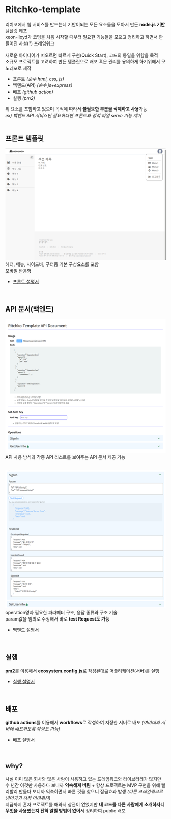 # Ritchko-template
리치코에서 웹 서비스를 만드는데 기반이되는 모든 요소들을 모아서 만든 **node.js 기반** 템플릿 레포  
xeon-lloyd가 코딩을 처음 시작할 때부터 필요한 기능들을 모으고 정리하고 하면서 만들어진 사설(?) 프레임워크  
<br>
새로운 아이디어가 떠오르면 빠르게 구현(Quick Start), 코드의 통일을 위함을 목적  
소규모 프로젝트를 고려하여 만든 템플릿으로 배포 혹은 관리를 용의하게 하기위해서 모노레포로 제작  

 - 프론트 *(순수 html, css, js)*
 - 백엔드(API) *(순수 js+express)*
 - 배포 *(github action)*
 - 실행 *(pm2)*

위 요소를 포함하고 있으며 목적에 따라서 **불필요한 부분을 삭제하고 사용**가능  
*ex) 백엔드 API 서비스만 필요하다면 프론트와 정적 파일 serve 기능 제거*  
<br>

## 프론트 템플릿
![프론트 템플릿](readme/img/front-main.png)
헤더, 메뉴, 사이드바, 푸터등 기본 구성요소를 포함  
모바일 반응형
- [프론트 설명서](readme/front-main.md)   
<br>

## API 문서(백엔드)
![API 문서 example](readme/img/API-doc-main.png)
API 사용 방식과 각종 API 리스트를 보여주는 API 문서 제공 기능  
<br>

![API 문서 기능명세](readme/img/API-doc-detail.png)
operation명과 필요한 파라메터 구조, 응답 종류와 구조 기술  
param값을 임의로 수정해서 바로 **test Request도 가능**  
- [ 백엔드 설명서](readme/backend-main.md)   
<br>

## 실행
**pm2**를 이용해서 **ecosystem.config.js**로 작성된대로 어플리케이션(서버)를 실행  
- [ 실행 설명서](readme/run-main.md)   
<br>

## 배포
**github actions**를 이용해서 **workflows**로 작성하여 지정한 서버로 배포 *(여러대의 서버에 배포하도록 작성도 가능)*  
- [배포 설명서](readme/deploy-main.md)   
<br>

## why?
사실 이미 많은 회사와 많은 사람이 사용하고 있는 프레임워크와 라이브러리가 많지만  
수 년간 이것만 사용하다 보니까 **익숙해져 버림** + 항상 프로젝트는 MVP 구현을 위해 빨리빨리 만들다 보니까 익숙하면서 빠른 것을 찾으니 잠금효과 발생 *(다른 프레임워크로 넘어가기 점점 어려워짐)*  
지금까지 혼자 프로젝트를 해와서 상관이 없었지만 **내 코드를 다른 사람에게 소개하자니 무엇을 사용했는지 전혀 알릴 방법이 없어**서 정리하여 public 배포